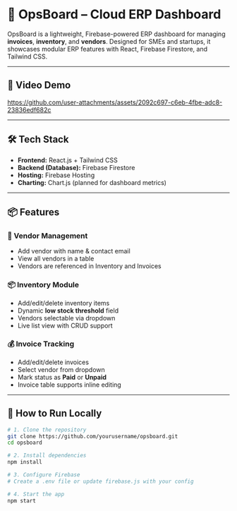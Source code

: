 # 🧠 OpsBoard – Cloud ERP Dashboard

OpsBoard is a lightweight, Firebase-powered ERP dashboard for managing **invoices**, **inventory**, and **vendors**. Designed for SMEs and startups, it showcases modular ERP features with React, Firebase Firestore, and Tailwind CSS.

---

## 🚀 Video Demo



https://github.com/user-attachments/assets/2092c697-c6eb-4fbe-adc8-23836edf682c



---

## 🛠️ Tech Stack

- **Frontend:** React.js + Tailwind CSS  
- **Backend (Database):** Firebase Firestore  
- **Hosting:** Firebase Hosting  
- **Charting:** Chart.js (planned for dashboard metrics)

---

## 📦 Features

### 🔧 Vendor Management
- Add vendor with name & contact email
- View all vendors in a table
- Vendors are referenced in Inventory and Invoices

### 📦 Inventory Module
- Add/edit/delete inventory items
- Dynamic **low stock threshold** field
- Vendors selectable via dropdown
- Live list view with CRUD support

### 💰 Invoice Tracking
- Add/edit/delete invoices
- Select vendor from dropdown
- Mark status as **Paid** or **Unpaid**
- Invoice table supports inline editing

---

## 🧪 How to Run Locally

```bash
# 1. Clone the repository
git clone https://github.com/yourusername/opsboard.git
cd opsboard

# 2. Install dependencies
npm install

# 3. Configure Firebase
# Create a .env file or update firebase.js with your config

# 4. Start the app
npm start
